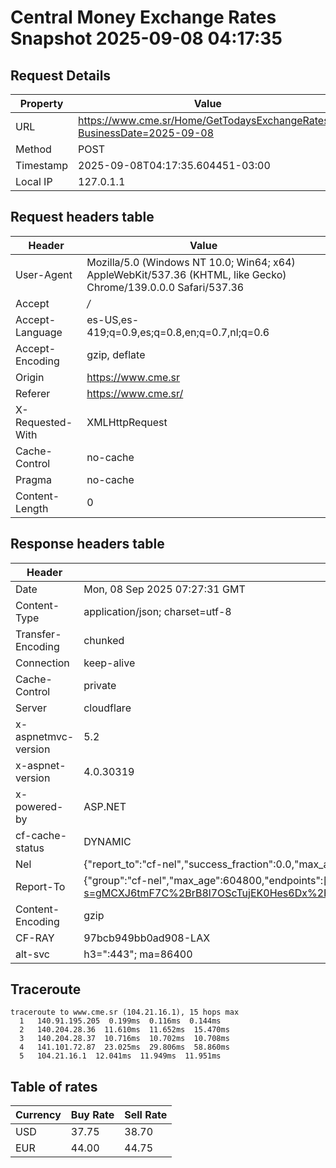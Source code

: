 # Central Money Exchange Rates Snapshot 2025-09-08 04:17:35
## Request Details

| Property | Value |
|----------|-------|
| URL | https://www.cme.sr/Home/GetTodaysExchangeRates/?BusinessDate=2025-09-08 |
| Method | POST |
| Timestamp | 2025-09-08T04:17:35.604451-03:00 |
| Local IP | 127.0.1.1 |
    
## Request headers table

| Header | Value |
|--------|-------|
| User-Agent | Mozilla/5.0 (Windows NT 10.0; Win64; x64) AppleWebKit/537.36 (KHTML, like Gecko) Chrome/139.0.0.0 Safari/537.36 |
| Accept | */* |
| Accept-Language | es-US,es-419;q=0.9,es;q=0.8,en;q=0.7,nl;q=0.6 |
| Accept-Encoding | gzip, deflate |
| Origin | https://www.cme.sr |
| Referer | https://www.cme.sr/ |
| X-Requested-With | XMLHttpRequest |
| Cache-Control | no-cache |
| Pragma | no-cache |
| Content-Length | 0 |

    
## Response headers table
| Header | Value |
|--------|-------|
| Date | Mon, 08 Sep 2025 07:27:31 GMT |
| Content-Type | application/json; charset=utf-8 |
| Transfer-Encoding | chunked |
| Connection | keep-alive |
| Cache-Control | private |
| Server | cloudflare |
| x-aspnetmvc-version | 5.2 |
| x-aspnet-version | 4.0.30319 |
| x-powered-by | ASP.NET |
| cf-cache-status | DYNAMIC |
| Nel | {"report_to":"cf-nel","success_fraction":0.0,"max_age":604800} |
| Report-To | {"group":"cf-nel","max_age":604800,"endpoints":[{"url":"https://a.nel.cloudflare.com/report/v4?s=gMCXJ6tmF7C%2BrB8l7OScTujEK0Hes6Dx%2Foqc8GLwufMaIATw3avdRzKDETi6z4v5FjYE3FfWpUvFn%2BSZlMAQ73HDekFsmjUXDA8%3D"}]} |
| Content-Encoding | gzip |
| CF-RAY | 97bcb949bb0ad908-LAX |
| alt-svc | h3=":443"; ma=86400 |

## Traceroute 

```
traceroute to www.cme.sr (104.21.16.1), 15 hops max
  1   140.91.195.205  0.199ms  0.116ms  0.144ms 
  2   140.204.28.36  11.610ms  11.652ms  15.470ms 
  3   140.204.28.37  10.716ms  10.702ms  10.708ms 
  4   141.101.72.87  23.025ms  29.806ms  58.860ms 
  5   104.21.16.1  12.041ms  11.949ms  11.951ms 

```


## Table of rates

| Currency | Buy Rate | Sell Rate |
|----------|----------|-----------|
| USD | 37.75 | 38.70 |
| EUR | 44.00 | 44.75 |
